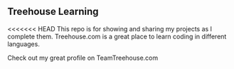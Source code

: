 ## Treehouse Learning

<<<<<<< HEAD
This repo is for showing and sharing my projects as I complete them. Treehouse.com is a great place to learn coding in different languages.

Check out my great profile on TeamTreehouse.com
